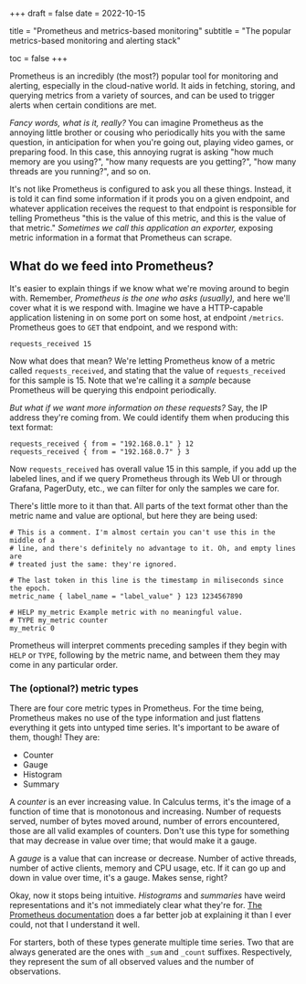 +++
draft = false
date  = 2022-10-15

title    = "Prometheus and metrics-based monitoring"
subtitle = "The popular metrics-based monitoring and alerting stack"

toc = false
+++

Prometheus is an incredibly (the most?) popular tool for monitoring and
alerting, especially in the cloud-native world. It aids in fetching, storing,
and querying metrics from a variety of sources, and can be used to trigger
alerts when certain conditions are met.

_Fancy words, what is it, really?_ You can imagine Prometheus as the annoying
little brother or cousing who periodically hits you with the same question, in
anticipation for when you're going out, playing video games, or preparing food.
In this case, this annoying rugrat is asking "how much memory are you using?",
"how many requests are you getting?", "how many threads are you running?", and
so on.

It's not like Prometheus is configured to ask you all these things. Instead, it
is told it can find some information if it prods you on a given endpoint, and
whatever application receives the request to that endpoint is responsible for
telling Prometheus "this is the value of this metric, and this is the value of
that metric." _Sometimes we call this application an exporter,_ exposing metric
information in a format that Prometheus can scrape.

## What do we feed into Prometheus?

It's easier to explain things if we know what we're moving around to begin
with. Remember, _Prometheus is the one who asks (usually),_ and here we'll
cover what it is we respond with. Imagine we have a HTTP-capable application
listening in on some port on some host, at endpoint `/metrics`. Prometheus goes
to `GET` that endpoint, and we respond with:

```promql
requests_received 15
```

Now what does that mean? We're letting Prometheus know of a metric called
`requests_received`, and stating that the value of `requests_received` for this
sample is 15. Note that we're calling it a _sample_ because Prometheus will be
querying this endpoint periodically.

_But what if we want more information on these requests?_ Say, the IP address
they're coming from. We could identify them when producing this text format:

```promql
requests_received { from = "192.168.0.1" } 12
requests_received { from = "192.168.0.7" } 3
```

Now `requests_received` has overall value 15 in this sample, if you add up the
labeled lines, and if we query Prometheus through its Web UI or through
Grafana, PagerDuty, etc., we can filter for only the samples we care for.

There's little more to it than that. All parts of the text format other than
the metric name and value are optional, but here they are being used:

```promql
# This is a comment. I'm almost certain you can't use this in the middle of a
# line, and there's definitely no advantage to it. Oh, and empty lines are
# treated just the same: they're ignored.

# The last token in this line is the timestamp in miliseconds since the epoch.
metric_name { label_name = "label_value" } 123 1234567890

# HELP my_metric Example metric with no meaningful value.
# TYPE my_metric counter
my_metric 0
```

Prometheus will interpret comments preceding samples if they begin with `HELP`
or `TYPE`, following by the metric name, and between them they may come in any
particular order.

### The (optional?) metric types

There are four core metric types in Prometheus. For the time being, Prometheus
makes no use of the type information and just flattens everything it gets into
untyped time series. It's important to be aware of them, though! They are:

- Counter
- Gauge
- Histogram
- Summary

A _counter_ is an ever increasing value. In Calculus terms, it's the image of a
function of time that is monotonous and increasing. Number of requests served,
number of bytes moved around, number of errors encountered, those are all valid
examples of counters. Don't use this type for something that may decrease in
value over time; that would make it a gauge.

A _gauge_ is a value that can increase or decrease. Number of active threads,
number of active clients, memory and CPU usage, etc. If it can go up and down
in value over time, it's a gauge. Makes sense, right?

Okay, now it stops being intuitive. _Histograms_ and _summaries_ have weird
representations and it's not immediately clear what they're for. [The
Prometheus documentation][hist-sum-docs] does a far better job at explaining it
than I ever could, not that I understand it well.

For starters, both of these types generate multiple time series. Two that are
always generated are the ones with `_sum` and `_count` suffixes. Respectively,
they represent the sum of all observed values and the number of observations.

[hist-sum-docs]: https://prometheus.io/docs/practices/histograms/
